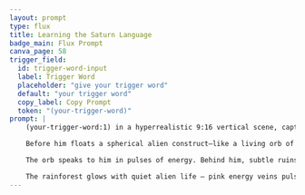 ```yaml
---
layout: prompt
type: flux
title: Learning the Saturn Language
badge_main: Flux Prompt
canva_page: 58
trigger_field:
  id: trigger-word-input
  label: Trigger Word
  placeholder: "give your trigger word"
  default: "your trigger word"
  copy_label: Copy Prompt
  token: "(your-trigger-word)"
prompt: |
    (your-trigger-word:1) in a hyperrealistic 9:16 vertical scene, captured from chest-up in sharp cinematic detail, standing in a mist-draped rainforest clearing filled with glowing bioluminescent leaves and violet canopy light. He wears a plain dark blue T-shirt, his face fully visible, eyes wide and jaw slightly parted in a look of genuine awe and quiet curiosity.

    Before him floats a spherical alien construct—like a living orb of plasma and crystal, shifting colors between magenta, indigo, violet, and teal. Suspended midair, it emits beams of light that scan his face and upper torso in slow, deliberate patterns. The orb displays translucent holographic text and unfamiliar 3D glyphs that hover just above his palm as he holds his hand up, interacting.

    The orb speaks to him in pulses of energy. Behind him, subtle ruins are carved into the tree trunks — markings from an advanced civilization. The expression on his face says it all: he understands something profound is beginning.

    The rainforest glows with quiet alien life — pink energy veins pulse under moss, and drones drift through the fog in the background. The scene is a still from an unfolding story: a man learning from beings far more advanced, preparing for something greater.
---
```

